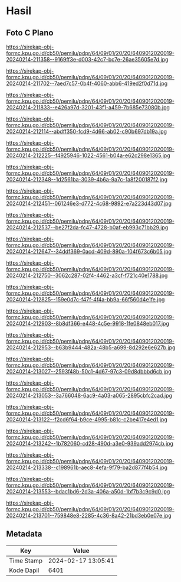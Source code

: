 # Hasil

## Foto C Plano

https://sirekap-obj-formc.kpu.go.id/cb50/pemilu/pdpr/64/09/01/20/20/6409012020019-20240214-211358--9169ff3e-d003-42c7-bc7e-26ae35605e7d.jpg

https://sirekap-obj-formc.kpu.go.id/cb50/pemilu/pdpr/64/09/01/20/20/6409012020019-20240214-211702--7aed7c57-0b4f-4060-abb6-419ed2f0d71d.jpg

https://sirekap-obj-formc.kpu.go.id/cb50/pemilu/pdpr/64/09/01/20/20/6409012020019-20240214-211833--e426a97d-3201-43f1-a459-7b685e73080b.jpg

https://sirekap-obj-formc.kpu.go.id/cb50/pemilu/pdpr/64/09/01/20/20/6409012020019-20240214-212114--abdff350-fcd9-4d66-ab02-c90b697db19a.jpg

https://sirekap-obj-formc.kpu.go.id/cb50/pemilu/pdpr/64/09/01/20/20/6409012020019-20240214-212225--f4925946-1022-4561-b04a-e62c298e1365.jpg

https://sirekap-obj-formc.kpu.go.id/cb50/pemilu/pdpr/64/09/01/20/20/6409012020019-20240214-212348--1d2561ba-3039-4b6a-9a7c-1a8f200187f2.jpg

https://sirekap-obj-formc.kpu.go.id/cb50/pemilu/pdpr/64/09/01/20/20/6409012020019-20240214-212451--061246e3-d772-4c68-9892-e7a223d43d07.jpg

https://sirekap-obj-formc.kpu.go.id/cb50/pemilu/pdpr/64/09/01/20/20/6409012020019-20240214-212537--be27f2da-fc47-4728-b0af-eb993c71bb29.jpg

https://sirekap-obj-formc.kpu.go.id/cb50/pemilu/pdpr/64/09/01/20/20/6409012020019-20240214-212647--34ddf369-0acd-409d-890a-104f673c6b05.jpg

https://sirekap-obj-formc.kpu.go.id/cb50/pemilu/pdpr/64/09/01/20/20/6409012020019-20240214-212750--3062c287-02f4-4462-a3cf-f721c40e1788.jpg

https://sirekap-obj-formc.kpu.go.id/cb50/pemilu/pdpr/64/09/01/20/20/6409012020019-20240214-212825--159e0d7c-f47f-4f4a-bb9a-66f560d4e1fe.jpg

https://sirekap-obj-formc.kpu.go.id/cb50/pemilu/pdpr/64/09/01/20/20/6409012020019-20240214-212903--8b8df366-e448-4c5e-9918-1fe0848eb017.jpg

https://sirekap-obj-formc.kpu.go.id/cb50/pemilu/pdpr/64/09/01/20/20/6409012020019-20240214-212953--b63b9444-482a-48b5-a699-8d292e6e627b.jpg

https://sirekap-obj-formc.kpu.go.id/cb50/pemilu/pdpr/64/09/01/20/20/6409012020019-20240214-213027--2593f48b-50c1-4d67-97c3-09d8dbbbd6cb.jpg

https://sirekap-obj-formc.kpu.go.id/cb50/pemilu/pdpr/64/09/01/20/20/6409012020019-20240214-213053--3a766048-6ac9-4a03-a065-2895cbfc2cad.jpg

https://sirekap-obj-formc.kpu.go.id/cb50/pemilu/pdpr/64/09/01/20/20/6409012020019-20240214-213122--f2cd6f64-b9ce-4995-b81c-c2be417e4ed1.jpg

https://sirekap-obj-formc.kpu.go.id/cb50/pemilu/pdpr/64/09/01/20/20/6409012020019-20240214-213242--1b782060-cd28-490d-a3e0-939add2974cb.jpg

https://sirekap-obj-formc.kpu.go.id/cb50/pemilu/pdpr/64/09/01/20/20/6409012020019-20240214-213338--c198961b-aec8-4efa-9f79-ba2d877f4b54.jpg

https://sirekap-obj-formc.kpu.go.id/cb50/pemilu/pdpr/64/09/01/20/20/6409012020019-20240214-213553--bdac1bd6-2d3a-406a-a50d-1bf7b3c9c9d0.jpg

https://sirekap-obj-formc.kpu.go.id/cb50/pemilu/pdpr/64/09/01/20/20/6409012020019-20240214-213701--759848e8-2285-4c36-8a42-21bd3eb0e07e.jpg


## Metadata

| Key        | Value               |
| ---------- | ------------------- |
| Time Stamp | 2024-02-17 13:05:41 |
| Kode Dapil | 6401                |



